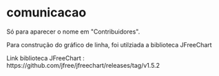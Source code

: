 # comunicacao

<p>Só para aparecer o nome em "Contribuidores".
<p> Para construção do gráfico de linha, foi utilziada a biblioteca JFreeChart</p>
<p> Link biblioteca JFreeChart : https://github.com/jfree/jfreechart/releases/tag/v1.5.2 </p>
